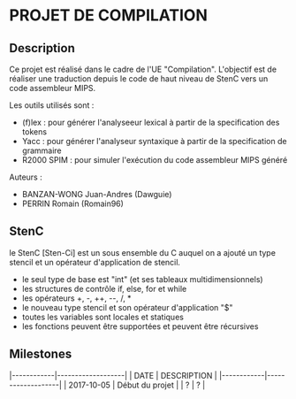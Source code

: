 # PROJET DE COMPILATION

## Description

Ce projet est réalisé dans le cadre de l'UE "Compilation".
L'objectif est de réaliser une traduction depuis le code de haut niveau de StenC vers un code assembleur MIPS.

Les outils utilisés sont :
- (f)lex : pour générer l'analyseeur lexical à partir de la specification des tokens
- Yacc : pour générer l'analyseur syntaxique à partir de la specification de grammaire
- R2000 SPIM : pour simuler l'exécution du code assembleur MIPS généré

Auteurs :
- BANZAN-WONG Juan-Andres (Dawguie)
- PERRIN Romain (Romain96)

## StenC

le StenC [Sten-Ci] est un sous ensemble du C auquel on a ajouté un type stencil et un opérateur d'application de stencil.

- le seul type de base est "int" (et ses tableaux multidimensionnels)
- les structures de contrôle if, else, for et while
- les opérateurs +, -, ++, --, /, *
- le nouveau type stencil et son opérateur d'application "$"
- toutes les variables sont locales et statiques
- les fonctions peuvent être supportées et peuvent être récursives

## Milestones

|------------|-------------------|
|    DATE    |    DESCRIPTION    |
|------------|-------------------|
| 2017-10-05 | Début du projet   | 
|     ?      |        ?          |
